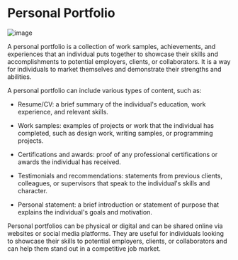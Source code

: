 # Personal Portfolio
![image](https://github.com/99Anvar99/Personal_Portfolio/assets/60616540/a83fa006-0412-4cc7-aa64-3dae6ea50bae)

A personal portfolio is a collection of work samples, achievements, and experiences that an individual puts together to showcase their skills and accomplishments to potential employers, clients, or collaborators. It is a way for individuals to market themselves and demonstrate their strengths and abilities.

A personal portfolio can include various types of content, such as:

* Resume/CV: a brief summary of the individual's education, work experience, and relevant skills.

* Work samples: examples of projects or work that the individual has completed, such as design work, writing samples, or programming projects.

* Certifications and awards: proof of any professional certifications or awards the individual has received.

* Testimonials and recommendations: statements from previous clients, colleagues, or supervisors that speak to the individual's skills and character.

* Personal statement: a brief introduction or statement of purpose that explains the individual's goals and motivation.

Personal portfolios can be physical or digital and can be shared online via websites or social media platforms. They are useful for individuals looking to showcase their skills to potential employers, clients, or collaborators and can help them stand out in a competitive job market.
